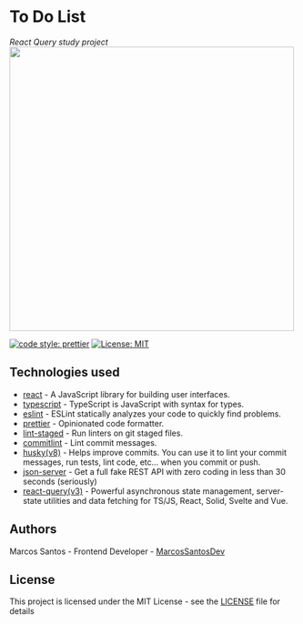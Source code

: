 # To Do List

_React Query study project_
<br />
<img
  height="500"
  src="https://user-images.githubusercontent.com/26147340/185502945-638209cb-ac98-4506-a5f3-69e6daeba516.png"
/>
<br />

[![code style: prettier](https://img.shields.io/badge/code_style-prettier-orange.svg)](https://github.com/prettier/prettier)
[![License: MIT](https://img.shields.io/badge/License-MIT-blue.svg)](https://opensource.org/licenses/MIT)

## Technologies used

- [react](reactjs.org) - A JavaScript library for building user interfaces.
- [typescript](https://www.typescriptlang.org/) - TypeScript is JavaScript with syntax for types.
- [eslint](https://eslint.org/) - ESLint statically analyzes your code to quickly find problems.
- [prettier](https://prettier.io/) - Opinionated code formatter.
- [lint-staged](https://github.com/okonet/lint-staged) - Run linters on git staged files.
- [commitlint](https://commitlint.js.org/) - Lint commit messages.
- [husky(v8)](https://typicode.github.io/husky) - Helps improve commits. You can use it to lint your commit messages, run tests, lint code, etc... when you commit or push.
- [json-server](https://github.com/typicode/json-server) - Get a full fake REST API with zero coding in less than 30 seconds (seriously)
- [react-query(v3)](https://react-query-v3.tanstack.com/) - Powerful asynchronous state management, server-state utilities and data fetching for TS/JS, React, Solid, Svelte and Vue.

## Authors

Marcos Santos - Frontend Developer - [MarcosSantosDev](https://github.com/MarcosSantosDev)

## License

This project is licensed under the MIT License - see the [LICENSE](LICENSE) file for details
